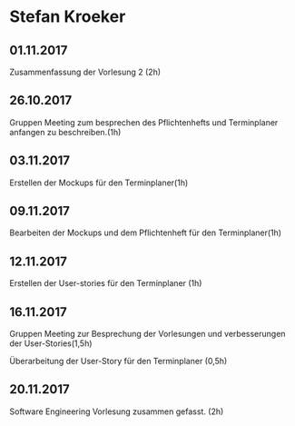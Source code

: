# Stefan Kroeker

## 01.11.2017
Zusammenfassung der Vorlesung 2 (2h)

## 26.10.2017

Gruppen Meeting zum besprechen des Pflichtenhefts und Terminplaner anfangen zu beschreiben.(1h)

## 03.11.2017

Erstellen der Mockups für den Terminplaner(1h)

## 09.11.2017

Bearbeiten der Mockups und dem Pflichtenheft für den Terminplaner(1h)

## 12.11.2017

Erstellen der User-stories für den Terminplaner (1h)

## 16.11.2017

Gruppen Meeting zur Besprechung der Vorlesungen und verbesserungen der User-Stories(1,5h)

Überarbeitung der User-Story für den Terminplaner (0,5h)

## 20.11.2017

Software Engineering Vorlesung zusammen gefasst. (2h)